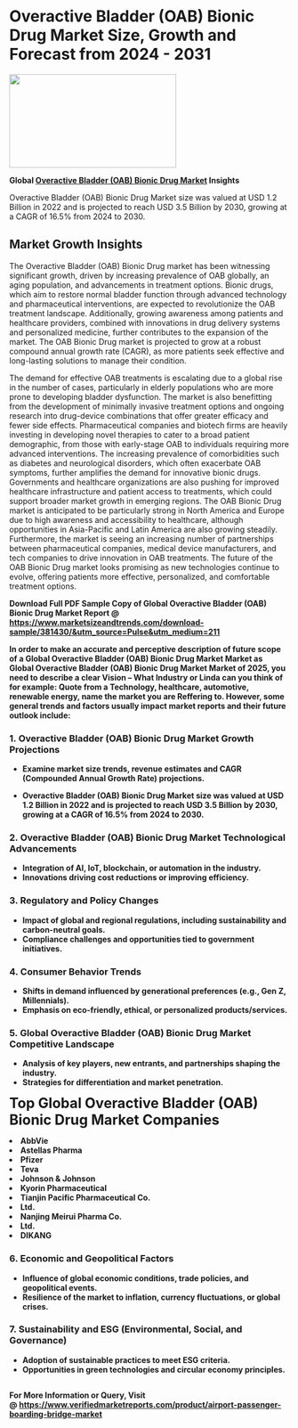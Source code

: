 <H1>Overactive Bladder (OAB) Bionic Drug Market Size, Growth and Forecast from 2024 - 2031</H1><img class="aligncenter size-medium wp-image-584254" src="https://thirdeyenews.in/wp-content/uploads/2024/09/Global-Market-Research-300x168.jpeg" alt="" width="300" height="168" /><p><strong>Global&nbsp;<a href="https://www.marketsizeandtrends.com/download-sample/381430/&amp;utm_source=Pulse&amp;utm_medium=211">Overactive Bladder (OAB) Bionic Drug Market</a> Insights</strong></p><p>Overactive Bladder (OAB) Bionic Drug Market size was valued at USD 1.2 Billion in 2022 and is projected to reach USD 3.5 Billion by 2030, growing at a CAGR of 16.5% from 2024 to 2030.</p><p><h2>Market Growth Insights</h2> The Overactive Bladder (OAB) Bionic Drug market has been witnessing significant growth, driven by increasing prevalence of OAB globally, an aging population, and advancements in treatment options. Bionic drugs, which aim to restore normal bladder function through advanced technology and pharmaceutical interventions, are expected to revolutionize the OAB treatment landscape. Additionally, growing awareness among patients and healthcare providers, combined with innovations in drug delivery systems and personalized medicine, further contributes to the expansion of the market. The OAB Bionic Drug market is projected to grow at a robust compound annual growth rate (CAGR), as more patients seek effective and long-lasting solutions to manage their condition. <p><strong></strong></p> The demand for effective OAB treatments is escalating due to a global rise in the number of cases, particularly in elderly populations who are more prone to developing bladder dysfunction. The market is also benefitting from the development of minimally invasive treatment options and ongoing research into drug-device combinations that offer greater efficacy and fewer side effects. Pharmaceutical companies and biotech firms are heavily investing in developing novel therapies to cater to a broad patient demographic, from those with early-stage OAB to individuals requiring more advanced interventions. The increasing prevalence of comorbidities such as diabetes and neurological disorders, which often exacerbate OAB symptoms, further amplifies the demand for innovative bionic drugs. Governments and healthcare organizations are also pushing for improved healthcare infrastructure and patient access to treatments, which could support broader market growth in emerging regions. The OAB Bionic Drug market is anticipated to be particularly strong in North America and Europe due to high awareness and accessibility to healthcare, although opportunities in Asia-Pacific and Latin America are also growing steadily. Furthermore, the market is seeing an increasing number of partnerships between pharmaceutical companies, medical device manufacturers, and tech companies to drive innovation in OAB treatments. The future of the OAB Bionic Drug market looks promising as new technologies continue to evolve, offering patients more effective, personalized, and comfortable treatment options. <p><strong></p><p><span class=""><strong>Download Full PDF Sample Copy of Global Overactive Bladder (OAB) Bionic Drug Market Report</strong> @ <a href="https://www.marketsizeandtrends.com/download-sample/381430/&amp;utm_source=Pulse&amp;utm_medium=211" target="_blank">https://www.marketsizeandtrends.com/download-sample/381430/&amp;utm_source=Pulse&amp;utm_medium=211</a></span></p><p>In order to make an accurate and perceptive description of future scope of a Global&nbsp;Overactive Bladder (OAB) Bionic Drug Market Market as Global&nbsp;Overactive Bladder (OAB) Bionic Drug Market Market of 2025, you need to describe a clear Vision &ndash; What Industry or Linda can you think of for example: Quote from a Technology, healthcare, automotive, renewable energy, name the market you are Reffering to. However, some general trends and factors usually impact market reports and their future outlook include:</p><h3>1.&nbsp;<strong>Overactive Bladder (OAB) Bionic Drug Market Growth Projections</strong></h3><ul><li>Examine market size trends, revenue estimates and CAGR (Compounded Annual Growth Rate) projections.</li><li><p>Overactive Bladder (OAB) Bionic Drug Market size was valued at USD 1.2 Billion in 2022 and is projected to reach USD 3.5 Billion by 2030, growing at a CAGR of 16.5% from 2024 to 2030.</p></li></ul><h3>2.&nbsp;<strong>Overactive Bladder (OAB) Bionic Drug Market Technological Advancements</strong></h3><ul><li>Integration of AI, IoT, blockchain, or automation in the industry.</li><li>Innovations driving cost reductions or improving efficiency.</li></ul><h3>3.&nbsp;<strong>Regulatory and Policy Changes</strong></h3><ul><li>Impact of global and regional regulations, including sustainability and carbon-neutral goals.</li><li>Compliance challenges and opportunities tied to government initiatives.</li></ul><h3>4.&nbsp;<strong>Consumer Behavior Trends</strong></h3><ul><li>Shifts in demand influenced by generational preferences (e.g., Gen Z, Millennials).</li><li>Emphasis on eco-friendly, ethical, or personalized products/services.</li></ul><h3>5.&nbsp;<strong>Global Overactive Bladder (OAB) Bionic Drug Market Competitive Landscape</strong></h3><ul><li>Analysis of key players, new entrants, and partnerships shaping the industry.</li><li>Strategies for differentiation and market penetration.</li></ul><p data-pm-slice="1 1 []"><span style="color: inherit; font-family: inherit; font-size: 25px;">Top Global Overactive Bladder (OAB) Bionic Drug Market Companies</span></p><div class="" data-test-id=""><p><li>AbbVie</li><li> Astellas Pharma</li><li> Pfizer</li><li> Teva</li><li> Johnson & Johnson</li><li> Kyorin Pharmaceutical</li><li> Tianjin Pacific Pharmaceutical Co.</li><li> Ltd.</li><li> Nanjing Meirui Pharma Co.</li><li> Ltd.</li><li> DIKANG</li></p></div><h3>6.&nbsp;<strong>Economic and Geopolitical Factors</strong></h3><ul><li>Influence of global economic conditions, trade policies, and geopolitical events.</li><li>Resilience of the market to inflation, currency fluctuations, or global crises.</li></ul><h3>7.&nbsp;<strong>Sustainability and ESG (Environmental, Social, and Governance)</strong></h3><ul><li>Adoption of sustainable practices to meet ESG criteria.</li><li>Opportunities in green technologies and circular economy principles.</li></ul><h2><strong style="font-size: 14px;">For More Information or Query, Visit @&nbsp;</strong><a style="background-color: #ffffff; font-size: 14px;" href="https://www.marketsizeandtrends.com/report/overactive-bladder-oab-bionic-drug-market/" target="_blank">https://www.verifiedmarketreports.com/product/airport-passenger-boarding-bridge-market</a></h2>
